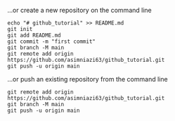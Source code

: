 …or create a new repository on the command line
```
echo "# github_tutorial" >> README.md
git init
git add README.md
git commit -m "first commit"
git branch -M main
git remote add origin https://github.com/asimniazi63/github_tutorial.git
git push -u origin main
```

…or push an existing repository from the command line
```
git remote add origin https://github.com/asimniazi63/github_tutorial.git
git branch -M main
git push -u origin main
```
